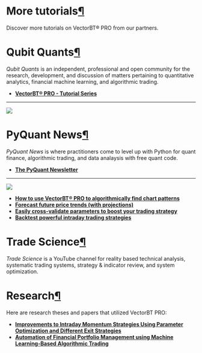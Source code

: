 # More tutorials[¶](https://vectorbt.pro/pvt_7a467f6b/tutorials/more-tutorials/#more-tutorials "Permanent link")

Discover more tutorials on VectorBT® PRO from our partners.


# Qubit Quants[¶](https://vectorbt.pro/pvt_7a467f6b/tutorials/more-tutorials/#qubit-quants "Permanent link")

_Qubit Quants_ is an independent, professional and open community for the research, development, and discussion of matters pertaining to quantitative analytics, financial machine learning, and algorithmic trading.

 * [ **VectorBT® PRO - Tutorial Series**](https://qubitquants.github.io/vbt-tuts-toc/index.html)


* * *

![](https://vectorbt.pro/pvt_7a467f6b/assets/partners/qubit-quants.png)


# PyQuant News[¶](https://vectorbt.pro/pvt_7a467f6b/tutorials/more-tutorials/#pyquant-news "Permanent link")

_PyQuant News_ is where practitioners come to level up with Python for quant finance, algorithmic trading, and data analaysis with free quant code.

 * [ **The PyQuant Newsletter**](https://pyquantnews.com/the-pyquant-newsletter/)


* * *

![](https://vectorbt.pro/pvt_7a467f6b/assets/partners/pqn.png)

 * [ **How to use VectorBT® PRO to algorithmically find chart patterns**](https://pyquantnews.com/vectorbt-pro-algorithmically-find-chart-patterns/)
 * [ **Forecast future price trends (with projections)**](https://pyquantnews.com/forecast-future-price-trends-with-projections/)
 * [ **Easily cross-validate parameters to boost your trading strategy**](https://pyquantnews.com/easily-cross-validate-parameters-boost-strategy/)
 * [ **Backtest powerful intraday trading strategies**](https://www.pyquantnews.com/the-pyquant-newsletter/backtest-powerful-intraday-trading-strategies)


# Trade Science[¶](https://vectorbt.pro/pvt_7a467f6b/tutorials/more-tutorials/#trade-science "Permanent link")

_Trade Science_ is a YouTube channel for reality based technical analysis, systematic trading systems, strategy & indicator review, and system optimization. 


# Research[¶](https://vectorbt.pro/pvt_7a467f6b/tutorials/more-tutorials/#research "Permanent link")

Here are research theses and papers that utilized VectorBT PRO:

 * [ **Improvements to Intraday Momentum Strategies Using Parameter Optimization and Different Exit Strategies**](https://dx.doi.org/10.2139/ssrn.5095349)
 * [ **Automation of Financial Portfolio Management using Machine Learning-Based Algorithmic Trading**](https://www.linkedin.com/in/martinandrovich/)